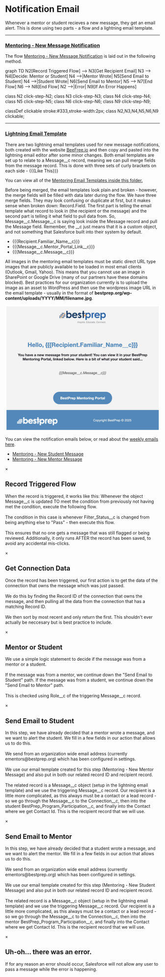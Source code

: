 # Notification Email

Whenever a mentor or student recieves a new message, they get an email alert. This is done using two parts - a flow and a lightning email template. 

---

### [Mentoring - New Message Notification](https://bestprep.lightning.force.com/lightning/r/FlowRecord/2aFRP0000005qfV2AQ/view)

The flow [Mentoring - New Message Notification](https://bestprep.lightning.force.com/lightning/r/FlowRecord/2aFRP0000005qfV2AQ/view) is laid out in the following method.

<div class="mermaid"> 
graph TD
  N2[Record Triggered Flow] --> N3[Get Recipient Email]
  N3 --> N4[Decide: Mentor or Student]
  N4 -->|Mentor Wrote| N5[Send Email to Student]
  N4 -->|Student Wrote| N6[Send Email to Mentor]
  N5 --> N7[End Flow]
  N6 --> N8[End Flow]
  N2 -->|Error| N9[If An Error Happens]

  class N2 click-step-N2;
  class N3 click-step-N3;
  class N4 click-step-N4;
  class N5 click-step-N5;
  class N6 click-step-N6;
  class N9 click-step-N9;

  classDef clickable stroke:#333,stroke-width:2px;
  class N2,N3,N4,N5,N6,N9 clickable;

</div>

---

### [Lightning Email Template](https://bestprep.lightning.force.com/lightning/r/Folder/00lRP000004n9W5YAI/view?queryScope=userFolders)

There are two lightning email templates used for new message notifications, both created with the website [BeeFree.io](https://beefree.io/) and then copy and pasted into the lightning email editor after some minor changes. Both email templates are set up to relate to a Message__c record, meaning we can pull merge fields from the message record. This is done with three sets of curly brackets on each side - {{{Like This}}}

You can view all of the [Mentoring Email Templates inside this folder.](https://bestprep.lightning.force.com/lightning/r/Folder/00lRP000004n9W5YAI/view?queryScope=userFolders) 

Before being merged, the email templates look plain and broken - however, the merge fields will be filled with data later during the flow. We have three merge fields. They may look confusing or duplicate at first, but it makes sense when broken down: Record.Field. The first part is telling the email template what record to look in (the recipient or the message) and the second part is telling it what field to pull data from. So, Message__c.Message__c is saying look inside the Message record and pull the Message field. Remember, the __c just means that it is a custom object, and not something that Salesforce built into their system by default. 

- {{{Recipient.Familiar_Name__c}}}
- {{{Message__c.Mentor_Portal_Link__c}}}
- {{{Message__c.Message__c}}} 

All images in the mentoring email templates must be static direct URL type images that are publicly available to be loaded in most email clients (Outlook, Gmail, Yahoo). This means that you cannot use an image in SharePoint or Google Drive (many of our partners have these domains blocked). Best practices for our organization currently is to upload the image as an asset to WordPress and then use the wordpress image URL in the email template - usually in the format of **bestprep.org/wp-content/uploads/YYYY/MM/filename.jpg**.

![Mentoring Email Template](../../images/mentoring/mentoring_email_template.jpg)

You can view the notification emails below, or read about the [weekly emails here](weekly_email.md).

- [Mentoring - New Student Message](https://bestprep.lightning.force.com/lightning/r/sObject/00XRP00000AVhJ32AL/view?queryScope=userFolders)
- [Mentoring - New Mentor Message](https://bestprep.lightning.force.com/lightning/r/sObject/00XRP00000AVlUj2AL/view?queryScope=userFolders)


<div id="modal-step-N2" class="custom-modal">
  <div class="custom-modal-content">
    <span class="custom-modal-close" onclick="closeModal('modal-step-N2')">&times;</span>
    <h2>Record Triggered Flow</h2>
    <p>When the record is triggered, it works like this: Whenever the object Message__c is updated TO meet the condition from previously not having met the condition, execute the following flow. <br><br>The condition in this case is whenever Filter_Status__c is changed from being anything else to "Pass" - then execute this flow.<br><br>This ensures that no one gets a message that was still flagged or being reviewed. Additionally, it only runs AFTER the record has been saved, to avoid any accidental mis-clicks.</p>
  </div>
</div>

<div id="modal-step-N3" class="custom-modal">
  <div class="custom-modal-content">
    <span class="custom-modal-close" onclick="closeModal('modal-step-N3')">&times;</span>
    <h2>Get Connection Data</h2>
    <p>Once the record has been triggered, our first action is to get the data of the connection that owns the message which was just passed.<br><br>We do this by finding the Record ID of the connection that owns the message, and then pulling all the data from the connection that has a matching Record ID.<br><br>We then sort by most recent and only return the first. This shouldn't ever actually be neccesary but is best practice to include.</p>
  </div>
</div>

<div id="modal-step-N4" class="custom-modal">
  <div class="custom-modal-content">
    <span class="custom-modal-close" onclick="closeModal('modal-step-N4')">&times;</span>
    <h2>Mentor or Student</h2>
    <p>We use a simple logic statement to decide if the message was from a mentor or a student.<br><br>If the message was from a mentor, we continue down the "Send Email to Student" path. If the message was from a student, we continue down the "Send Email to Mentor" path.<br><br>This is checked using Role__c of the triggering Message__c record.</p>
  </div>
</div>

<div id="modal-step-N5" class="custom-modal">
  <div class="custom-modal-content">
    <span class="custom-modal-close" onclick="closeModal('modal-step-N5')">&times;</span>
    <h2>Send Email to Student</h2>
    <p>In this step, we have already decided that a mentor wrote a message, and we want to alert the student. We fill in a few fields in our action that allows us to do this.<br><br>We send from an organization wide email address (currently ementors@bestprep.org) which has been configured in settings.<br><br>We use our email template created for this step (Mentoring - New Mentor Message) and also put in both our related record ID and recipient record.<br><br> The related record is a Message__c object (setup in the lightning email template) and we use the triggering Message__c record. Our recipient is a little more complicated, as this always must be a contact or a lead record - so we go through the Message__c to the Connection__c, then into the student BestPrep_Program_Participation__c, and finally into the Contact where we get Contact Id. This is the recipient record that we will use.</p>
  </div>
</div>

<div id="modal-step-N6" class="custom-modal">
  <div class="custom-modal-content">
    <span class="custom-modal-close" onclick="closeModal('modal-step-N6')">&times;</span>
    <h2>Send Email to Mentor</h2>
    <p>In this step, we have already decided that a student wrote a message, and we want to alert the mentor. We fill in a few fields in our action that allows us to do this.<br><br>We send from an organization wide email address (currently ementors@bestprep.org) which has been configured in settings.<br><br>We use our email template created for this step (Mentoring - New Student Message) and also put in both our related record ID and recipient record.<br><br> The related record is a Message__c object (setup in the lightning email template) and we use the triggering Message__c record. Our recipient is a little more complicated, as this always must be a contact or a lead record - so we go through the Message__c to the Connection__c, then into the mentor BestPrep_Program_Participation__c, and finally into the Contact where we get Contact Id. This is the recipient record that we will use.</p>
  </div>
</div>

<div id="modal-step-N9" class="custom-modal">
  <div class="custom-modal-content">
    <span class="custom-modal-close" onclick="closeModal('modal-step-N9')">&times;</span>
    <h2>Uh-oh... there was an error.</h2>
    <p>If for any reason an error should occur, Salesforce will not allow any user to pass a message while the error is happening.</p>
  </div>
</div>
